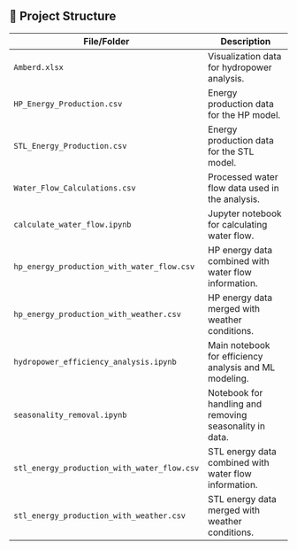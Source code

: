 
## 📂 Project Structure
| File/Folder | Description |
|-------------|------------|
| `Amberd.xlsx` | Visualization data for hydropower analysis. |
| `HP_Energy_Production.csv` | Energy production data for the HP model. |
| `STL_Energy_Production.csv` | Energy production data for the STL model. |
| `Water_Flow_Calculations.csv` | Processed water flow data used in the analysis. |
| `calculate_water_flow.ipynb` | Jupyter notebook for calculating water flow. |
| `hp_energy_production_with_water_flow.csv` | HP energy data combined with water flow information. |
| `hp_energy_production_with_weather.csv` | HP energy data merged with weather conditions. |
| `hydropower_efficiency_analysis.ipynb` | Main notebook for efficiency analysis and ML modeling. |
| `seasonality_removal.ipynb` | Notebook for handling and removing seasonality in data. |
| `stl_energy_production_with_water_flow.csv` | STL energy data combined with water flow information. |
| `stl_energy_production_with_weather.csv` | STL energy data merged with weather conditions. |


